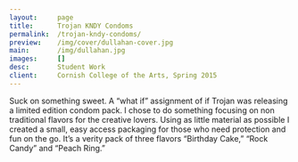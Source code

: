 ```yaml
---
layout:     page
title:      Trojan KNDY Condoms
permalink:  /trojan-kndy-condoms/
preview:    /img/cover/dullahan-cover.jpg
main:       /img/dullahan.jpg
images:     []
desc:       Student Work
client:     Cornish College of the Arts, Spring 2015
---
```


Suck on something sweet. A “what if” assignment of if Trojan was releasing a limited edition condom pack. I chose to do something focusing on non traditional flavors for the creative lovers. Using as little material as possible I created a small, easy access packaging for those who need protection and fun on the go. It’s a verity pack of three flavors “Birthday Cake,” “Rock Candy” and “Peach Ring.”
